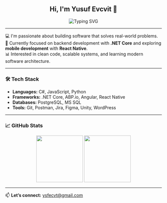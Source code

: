 <h2 align="center">Hi, I'm Yusuf Evcvit 👋</h2>
<p align="center">
  <img src="https://readme-typing-svg.herokuapp.com?font=Fira+Code&duration=2000&pause=1000&color=58A6FF&center=true&vCenter=true&width=380&lines=Software+Developer;Always+Learning+New+Things" alt="Typing SVG" />
</p>

---

💻 I'm passionate about building software that solves real-world problems.  
🎯 Currently focused on backend development with **.NET Core** and exploring **mobile development** with **React Native**.  
📊 Interested in clean code, scalable systems, and learning modern software architecture.

---

### 🛠️ Tech Stack
- **Languages:** C#, JavaScript, Python  
- **Frameworks:** .NET Core, ABP.io, Angular, React Native  
- **Databases:** PostgreSQL, MS SQL  
- **Tools:** Git, Postman, Jira, Figma, Unity, WordPress  

---

### 📈 GitHub Stats
<p align="center">
  <img src="https://github-readme-stats.vercel.app/api?username=EcvtYusuf&show_icons=true&theme=github_dark" height="150"/>
  <img src="https://github-readme-stats.vercel.app/api/top-langs/?username=EcvtYusuf&layout=compact&theme=github_dark" height="150"/>
</p>

---

📫 **Let’s connect:** ysfecvt@gmail.com
